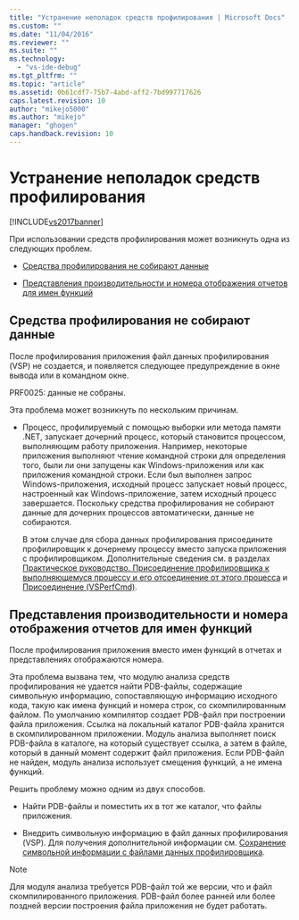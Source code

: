 ```yaml
---
title: "Устранение неполадок средств профилирования | Microsoft Docs"
ms.custom: ""
ms.date: "11/04/2016"
ms.reviewer: ""
ms.suite: ""
ms.technology: 
  - "vs-ide-debug"
ms.tgt_pltfrm: ""
ms.topic: "article"
ms.assetid: 0b61cdf7-75b7-4abd-aff2-7bd997717626
caps.latest.revision: 10
author: "mikejo5000"
ms.author: "mikejo"
manager: "ghogen"
caps.handback.revision: 10
---
```

# Устранение неполадок средств профилирования
[!INCLUDE[vs2017banner](../code-quality/includes/vs2017banner.md)]

При использовании средств профилирования может возникнуть одна из следующих проблем.  
  
-   [Средства профилирования не собирают данные](#NoDataCollected)  
  
-   [Представления производительности и номера отображения отчетов для имен функций](#NoSymbols)  
  
##  <a name="NoDataCollected"></a> Средства профилирования не собирают данные  
 После профилирования приложения файл данных профилирования \(VSP\) не создается, и появляется следующее предупреждение в окне вывода или в командном окне.  
  
 PRF0025: данные не собраны.  
  
 Эта проблема может возникнуть по нескольким причинам.  
  
-   Процесс, профилируемый с помощью выборки или метода памяти .NET, запускает дочерний процесс, который становится процессом, выполняющим работу приложения.  Например, некоторые приложения выполняют чтение командной строки для определения того, были ли они запущены как Windows\-приложения или как приложения командной строки.  Если был выполнен запрос Windows\-приложения, исходный процесс запускает новый процесс, настроенный как Windows\-приложение, затем исходный процесс завершается.  Поскольку средства профилирования не собирают данные для дочерних процессов автоматически, данные не собираются.  
  
     В этом случае для сбора данных профилирования присоедините профилировщик к дочернему процессу вместо запуска приложения с профилировщиком.  Дополнительные сведения см. в разделах [Практическое руководство. Присоединение профилировщика к выполняющемуся процессу и его отсоединение от этого процесса](../profiling/how-to-attach-and-detach-performance-tools-to-running-processes.md) и [Присоединение \(VSPerfCmd\)](../profiling/attach.md).  
  
##  <a name="NoSymbols"></a> Представления производительности и номера отображения отчетов для имен функций  
 После профилирования приложения вместо имен функций в отчетах и представлениях отображаются номера.  
  
 Эта проблема вызвана тем, что модулю анализа средств профилирования не удается найти PDB\-файлы, содержащие символьную информацию, сопоставляющую информацию исходного кода, такую как имена функций и номера строк, со скомпилированным файлом.  По умолчанию компилятор создает PDB\-файл при построении файла приложения.  Ссылка на локальный каталог PDB\-файла хранится в скомпилированном приложении.  Модуль анализа выполняет поиск PDB\-файла в каталоге, на который существует ссылка, а затем в файле, который в данный момент содержит файл приложения.  Если PDB\-файл не найден, модуль анализа использует смещения функций, а не имена функций.  
  
 Решить проблему можно одним из двух способов.  
  
-   Найти PDB\-файлы и поместить их в тот же каталог, что файлы приложения.  
  
-   Внедрить символьную информацию в файл данных профилирования \(VSP\).  Для получения дополнительной информации см. [Сохранение символьной информации с файлами данных профилировщика](../profiling/saving-symbol-information-with-performance-data-files.md).  
  
> [!NOTE]
>  Для модуля анализа требуется PDB\-файл той же версии, что и файл скомпилированного приложения.  PDB\-файл более ранней или более поздней версии построения файла приложения не будет работать.
